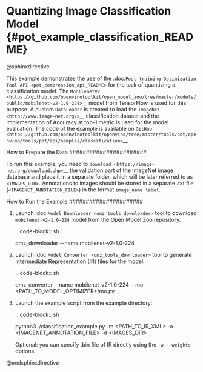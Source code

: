# Quantizing Image Classification Model {#pot_example_classification_README}

@sphinxdirective

This example demonstrates the use of the :doc:`Post-training Optimization Tool API <pot_compression_api_README>` for the task of quantizing a classification model.
The `MobilenetV2 <https://github.com/openvinotoolkit/open_model_zoo/tree/master/models/public/mobilenet-v2-1.0-224>`__ model from TensorFlow is used for this purpose.
A custom ``DataLoader`` is created to load the `ImageNet <http://www.image-net.org/>`__ classification dataset and the implementation of Accuracy at top-1 metric is used for the model evaluation. The code of the example is available on `GitHub <https://github.com/openvinotoolkit/openvino/tree/master/tools/pot/openvino/tools/pot/api/samples/classification>`__.

How to Prepare the Data
#######################

To run this example, you need to `download <https://image-net.org/download.php>`__ the validation part of the ImageNet image database and place it in a separate folder, 
which will be later referred to as ``<IMAGES_DIR>``. Annotations to images should be stored in a separate .txt file (``<IMAGENET_ANNOTATION_FILE>``) in the format ``image_name label``.


How to Run the Example
######################

1. Launch :doc:`Model Downloader <omz_tools_downloader>` tool to download ``mobilenet-v2-1.0-224`` model from the Open Model Zoo repository.

   .. code-block:: sh

      omz_downloader --name mobilenet-v2-1.0-224

2. Launch :doc:`Model Converter <omz_tools_downloader>` tool to generate Intermediate Representation (IR) files for the model:

   .. code-block:: sh

      omz_converter --name mobilenet-v2-1.0-224 --mo <PATH_TO_MODEL_OPTIMIZER>/mo.py

3. Launch the example script from the example directory:

   .. code-block:: sh

      python3 ./classification_example.py -m <PATH_TO_IR_XML> -a <IMAGENET_ANNOTATION_FILE> -d <IMAGES_DIR>

   Optional: you can specify .bin file of IR directly using the ``-w``, ``--weights`` options.

@endsphinxdirective

